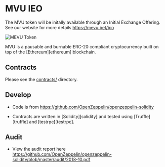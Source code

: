 # MVU IEO

The MVU token will be initally available through an Initial Exchange Offering. See our website for more details https://mevu.bet/ico

![MEVU Token](images/banner.png)

MVU is a pausable and burnable ERC-20 compliant cryptocurrency built on top of the [Ethereum][ethereum] blockchain.

## Contracts

Please see the [contracts/](contracts) directory.

## Develop
* Code is from https://github.com/OpenZeppelin/openzeppelin-solidity

* Contracts are written in [Solidity][solidity] and tested using [Truffle][truffle] and [testrpc][testrpc].

## Audit

* View the audit report here https://github.com/OpenZeppelin/openzeppelin-solidity/blob/master/audit/2018-10.pdf
